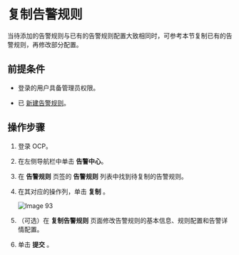 # 复制告警规则

当待添加的告警规则与已有的告警规则配置大致相同时，可参考本节复制已有的告警规则，再修改部分配置。

## 前提条件

* 登录的用户具备管理员权限。

* 已 [新建告警规则](../300.manage-alert-rules/100.create-an-alert-rule.md)。

## 操作步骤

1. 登录 OCP。

2. 在左侧导航栏中单击 **告警中心**。

3. 在 **告警规则** 页签的 **告警规则** 列表中找到待复制的告警规则。

4. 在其对应的操作列，单击 **复制** 。

   ![Image 93](https://obbusiness-private.oss-cn-shanghai.aliyuncs.com/doc/img/ocp/421/alarm/%E5%A4%8D%E5%88%B6%E5%91%8A%E8%AD%A6%E8%A7%84%E5%88%99-1.png)

5. （可选）在 **复制告警规则** 页面修改告警规则的基本信息、规则配置和告警详情配置。

6. 单击 **提交** 。
